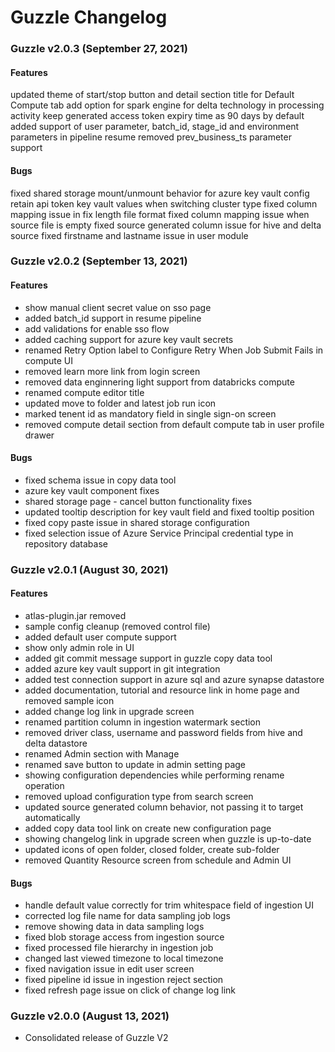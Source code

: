 # Guzzle Changelog

### Guzzle v2.0.3 (September 27, 2021)
#### Features
updated theme of start/stop button and detail section title for Default Compute tab
add option for spark engine for delta technology in processing activity
keep generated access token expiry time as 90 days by default
added support of user parameter, batch_id, stage_id and environment parameters in pipeline resume
removed prev_business_ts parameter support

#### Bugs
fixed shared storage mount/unmount behavior for azure key vault config
retain api token key vault values when switching cluster type
fixed column mapping issue in fix length file format
fixed column mapping issue when source file is empty
fixed source generated column issue for hive and delta source
fixed firstname and lastname issue in user module

### Guzzle v2.0.2 (September 13, 2021)
#### Features
- show manual client secret value on sso page
- added batch_id support in resume pipeline
- add validations for enable sso flow
- added caching support for azure key vault secrets
- renamed Retry Option label to Configure Retry When Job Submit Fails in compute UI
- removed learn more link from login screen
- removed data enginnering light support from databricks compute
- renamed compute editor title
- updated move to folder and latest job run icon
- marked tenent id as mandatory field in single sign-on screen
- removed compute detail section from default compute tab in user profile drawer

#### Bugs
- fixed schema issue in copy data tool
- azure key vault component fixes
- shared storage page - cancel button functionality fixes
- updated tooltip description for key vault field and fixed tooltip position 
- fixed copy paste issue in shared storage configuration
- fixed selection issue of Azure Service Principal credential type in repository database

### Guzzle v2.0.1 (August 30, 2021) 
#### Features
- atlas-plugin.jar removed
- sample config cleanup (removed control file)
- added default user compute support
- show only admin role in UI
- added git commit message support in guzzle copy data tool
- added azure key vault support in git integration
- added test connection support in azure sql and azure synapse datastore
- added documentation, tutorial and resource link in home page and removed sample icon
- added change log link in upgrade screen 
- renamed partition column in ingestion watermark section
- removed driver class, username and password fields from hive and delta datastore
- renamed Admin section with Manage
- renamed save button to update in admin setting page
- showing configuration dependencies while performing rename operation
- removed upload configuration type from search screen
- updated source generated column behavior, not passing it to target automatically
- added copy data tool link on create new configuration page
- showing changelog link in upgrade screen when guzzle is up-to-date
- updated icons of open folder, closed folder, create sub-folder 
- removed Quantity Resource screen from schedule and Admin UI

#### Bugs
- handle default value correctly for trim whitespace field of ingestion UI
- corrected log file name for data sampling job logs
- remove showing data in data sampling logs
- fixed blob storage access from ingestion source
- fixed processed file hierarchy in ingestion job
- changed last viewed timezone to local timezone
- fixed navigation issue in edit user screen
- fixed pipeline id issue in ingestion reject section
- fixed refresh page issue on click of change log link

### Guzzle v2.0.0 (August 13, 2021) 
- Consolidated release of Guzzle V2
